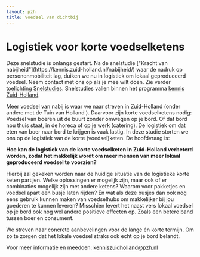 ```yaml
---
layout: pzh
title: Voedsel van dichtbij
---
```

# Logistiek voor korte voedselketens


<div class="tekstblok">
  Deze snelstudie is onlangs gestart. Na de snelstudie ["Kracht van nabijheid"](https://kennis.zuid-holland.nl/nabijheid/) waar de nadruk op personenmobiliteit lag, duiken we nu in logistiek om lokaal geproduceerd voedsel. Neem contact met ons op als je mee wilt doen. Zie verder <a href="snelstudie-werkwijzer.html" target="_blank">toelichting Snelstudies</a>. Snelstudies vallen binnen het programma <a href="https://kennis.zuid-holland.nl/" target="_blank">kennis Zuid-Holland</a>.
 
</div>

 Meer voedsel van nabij is waar we naar streven in Zuid-Holland (onder andere met de Tuin van Holland ). Daarvoor zijn korte voedselketens nodig: Voedsel van boeren uit de buurt zonder omwegen op je bord. Of dat bord nou thuis staat, in de horeca of op je werk (catering).  De logistiek om dat eten van boer naar bord te krijgen is vaak lastig. In deze studie storten we ons op de logistiek van de korte (voedsel)keten. De hoofdvraag is: 


**Hoe kan de logistiek van de korte voedselketen in Zuid-Holland verbeterd worden, zodat het makkelijk wordt om meer mensen van meer lokaal geproduceerd voedsel te voorzien?**

Hierbij zal gekeken worden naar de huidige situatie van de logistieke korte keten partijen. Welke oplossingen er mogelijk zijn, maar ook of er combinaties mogelijk zijn met andere ketens? Waarom voor pakketjes en voedsel apart een busje laten rijden? En wat als deze busjes dan ook nog eens gebruik kunnen maken van voedselhubs om makkelijker bij jou goederen te kunnen leveren? Misschien levert het naast vers lokaal voedsel op je bord ook nog wel andere positieve effecten op. Zoals een betere band tussen boer en consument.

We streven naar concrete aanbevelingen voor de lange én korte termijn. Om zo te zorgen dat het lokale voedsel straks ook echt op je bord belandt.  

Voor meer informatie en meedoen: kenniszuidholland@pzh.nl